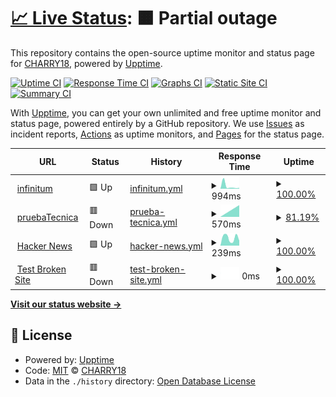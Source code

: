 # [📈 Live Status](https://demo.upptime.js.org): <!--live status--> **🟧 Partial outage**

This repository contains the open-source uptime monitor and status page for [CHARRY18](https://demo.upptime.js.org), powered by [Upptime](https://github.com/upptime/upptime).

[![Uptime CI](https://github.com/jesuchy/monitor/workflows/Uptime%20CI/badge.svg)](https://github.com/jesuchy/monitor/actions?query=workflow%3A%22Uptime+CI%22)
[![Response Time CI](https://github.com/jesuchy/monitor/workflows/Response%20Time%20CI/badge.svg)](https://github.com/jesuchy/monitor/actions?query=workflow%3A%22Response+Time+CI%22)
[![Graphs CI](https://github.com/jesuchy/monitor/workflows/Graphs%20CI/badge.svg)](https://github.com/jesuchy/monitor/actions?query=workflow%3A%22Graphs+CI%22)
[![Static Site CI](https://github.com/jesuchy/monitor/workflows/Static%20Site%20CI/badge.svg)](https://github.com/jesuchy/monitor/actions?query=workflow%3A%22Static+Site+CI%22)
[![Summary CI](https://github.com/jesuchy/monitor/workflows/Summary%20CI/badge.svg)](https://github.com/jesuchy/monitor/actions?query=workflow%3A%22Summary+CI%22)

With [Upptime](https://upptime.js.org), you can get your own unlimited and free uptime monitor and status page, powered entirely by a GitHub repository. We use [Issues](https://github.com/jesuchy/monitor/issues) as incident reports, [Actions](https://github.com/jesuchy/monitor/actions) as uptime monitors, and [Pages](https://demo.upptime.js.org) for the status page.

<!--start: status pages-->
<!-- This summary is generated by Upptime (https://github.com/upptime/upptime) -->
<!-- Do not edit this manually, your changes will be overwritten -->
<!-- prettier-ignore -->
| URL | Status | History | Response Time | Uptime |
| --- | ------ | ------- | ------------- | ------ |
| <img alt="" src="https://icons.duckduckgo.com/ip3/www.infinitumscitech.com.ico" height="13"> [infinitum](https://www.infinitumscitech.com) | 🟩 Up | [infinitum.yml](https://github.com/jesuchy/monitor/commits/HEAD/history/infinitum.yml) | <details><summary><img alt="Response time graph" src="./graphs/infinitum/response-time-week.png" height="20"> 994ms</summary><br><a href="https://demo.upptime.js.org/history/infinitum"><img alt="Response time 994" src="https://img.shields.io/endpoint?url=https%3A%2F%2Fraw.githubusercontent.com%2Fjesuchy%2Fmonitor%2FHEAD%2Fapi%2Finfinitum%2Fresponse-time.json"></a><br><a href="https://demo.upptime.js.org/history/infinitum"><img alt="24-hour response time 224" src="https://img.shields.io/endpoint?url=https%3A%2F%2Fraw.githubusercontent.com%2Fjesuchy%2Fmonitor%2FHEAD%2Fapi%2Finfinitum%2Fresponse-time-day.json"></a><br><a href="https://demo.upptime.js.org/history/infinitum"><img alt="7-day response time 994" src="https://img.shields.io/endpoint?url=https%3A%2F%2Fraw.githubusercontent.com%2Fjesuchy%2Fmonitor%2FHEAD%2Fapi%2Finfinitum%2Fresponse-time-week.json"></a><br><a href="https://demo.upptime.js.org/history/infinitum"><img alt="30-day response time 994" src="https://img.shields.io/endpoint?url=https%3A%2F%2Fraw.githubusercontent.com%2Fjesuchy%2Fmonitor%2FHEAD%2Fapi%2Finfinitum%2Fresponse-time-month.json"></a><br><a href="https://demo.upptime.js.org/history/infinitum"><img alt="1-year response time 994" src="https://img.shields.io/endpoint?url=https%3A%2F%2Fraw.githubusercontent.com%2Fjesuchy%2Fmonitor%2FHEAD%2Fapi%2Finfinitum%2Fresponse-time-year.json"></a></details> | <details><summary><a href="https://demo.upptime.js.org/history/infinitum">100.00%</a></summary><a href="https://demo.upptime.js.org/history/infinitum"><img alt="All-time uptime 100.00%" src="https://img.shields.io/endpoint?url=https%3A%2F%2Fraw.githubusercontent.com%2Fjesuchy%2Fmonitor%2FHEAD%2Fapi%2Finfinitum%2Fuptime.json"></a><br><a href="https://demo.upptime.js.org/history/infinitum"><img alt="24-hour uptime 100.00%" src="https://img.shields.io/endpoint?url=https%3A%2F%2Fraw.githubusercontent.com%2Fjesuchy%2Fmonitor%2FHEAD%2Fapi%2Finfinitum%2Fuptime-day.json"></a><br><a href="https://demo.upptime.js.org/history/infinitum"><img alt="7-day uptime 100.00%" src="https://img.shields.io/endpoint?url=https%3A%2F%2Fraw.githubusercontent.com%2Fjesuchy%2Fmonitor%2FHEAD%2Fapi%2Finfinitum%2Fuptime-week.json"></a><br><a href="https://demo.upptime.js.org/history/infinitum"><img alt="30-day uptime 100.00%" src="https://img.shields.io/endpoint?url=https%3A%2F%2Fraw.githubusercontent.com%2Fjesuchy%2Fmonitor%2FHEAD%2Fapi%2Finfinitum%2Fuptime-month.json"></a><br><a href="https://demo.upptime.js.org/history/infinitum"><img alt="1-year uptime 100.00%" src="https://img.shields.io/endpoint?url=https%3A%2F%2Fraw.githubusercontent.com%2Fjesuchy%2Fmonitor%2FHEAD%2Fapi%2Finfinitum%2Fuptime-year.json"></a></details>
| <img alt="" src="https://icons.duckduckgo.com/ip3/jcnhdvjdnbvk.000webhostapp.com.ico" height="13"> [pruebaTecnica](https://jcnhdvjdnbvk.000webhostapp.com/Home/Index) | 🟥 Down | [prueba-tecnica.yml](https://github.com/jesuchy/monitor/commits/HEAD/history/prueba-tecnica.yml) | <details><summary><img alt="Response time graph" src="./graphs/prueba-tecnica/response-time-week.png" height="20"> 570ms</summary><br><a href="https://demo.upptime.js.org/history/prueba-tecnica"><img alt="Response time 570" src="https://img.shields.io/endpoint?url=https%3A%2F%2Fraw.githubusercontent.com%2Fjesuchy%2Fmonitor%2FHEAD%2Fapi%2Fprueba-tecnica%2Fresponse-time.json"></a><br><a href="https://demo.upptime.js.org/history/prueba-tecnica"><img alt="24-hour response time 551" src="https://img.shields.io/endpoint?url=https%3A%2F%2Fraw.githubusercontent.com%2Fjesuchy%2Fmonitor%2FHEAD%2Fapi%2Fprueba-tecnica%2Fresponse-time-day.json"></a><br><a href="https://demo.upptime.js.org/history/prueba-tecnica"><img alt="7-day response time 570" src="https://img.shields.io/endpoint?url=https%3A%2F%2Fraw.githubusercontent.com%2Fjesuchy%2Fmonitor%2FHEAD%2Fapi%2Fprueba-tecnica%2Fresponse-time-week.json"></a><br><a href="https://demo.upptime.js.org/history/prueba-tecnica"><img alt="30-day response time 570" src="https://img.shields.io/endpoint?url=https%3A%2F%2Fraw.githubusercontent.com%2Fjesuchy%2Fmonitor%2FHEAD%2Fapi%2Fprueba-tecnica%2Fresponse-time-month.json"></a><br><a href="https://demo.upptime.js.org/history/prueba-tecnica"><img alt="1-year response time 570" src="https://img.shields.io/endpoint?url=https%3A%2F%2Fraw.githubusercontent.com%2Fjesuchy%2Fmonitor%2FHEAD%2Fapi%2Fprueba-tecnica%2Fresponse-time-year.json"></a></details> | <details><summary><a href="https://demo.upptime.js.org/history/prueba-tecnica">81.19%</a></summary><a href="https://demo.upptime.js.org/history/prueba-tecnica"><img alt="All-time uptime 81.19%" src="https://img.shields.io/endpoint?url=https%3A%2F%2Fraw.githubusercontent.com%2Fjesuchy%2Fmonitor%2FHEAD%2Fapi%2Fprueba-tecnica%2Fuptime.json"></a><br><a href="https://demo.upptime.js.org/history/prueba-tecnica"><img alt="24-hour uptime 79.15%" src="https://img.shields.io/endpoint?url=https%3A%2F%2Fraw.githubusercontent.com%2Fjesuchy%2Fmonitor%2FHEAD%2Fapi%2Fprueba-tecnica%2Fuptime-day.json"></a><br><a href="https://demo.upptime.js.org/history/prueba-tecnica"><img alt="7-day uptime 81.19%" src="https://img.shields.io/endpoint?url=https%3A%2F%2Fraw.githubusercontent.com%2Fjesuchy%2Fmonitor%2FHEAD%2Fapi%2Fprueba-tecnica%2Fuptime-week.json"></a><br><a href="https://demo.upptime.js.org/history/prueba-tecnica"><img alt="30-day uptime 81.19%" src="https://img.shields.io/endpoint?url=https%3A%2F%2Fraw.githubusercontent.com%2Fjesuchy%2Fmonitor%2FHEAD%2Fapi%2Fprueba-tecnica%2Fuptime-month.json"></a><br><a href="https://demo.upptime.js.org/history/prueba-tecnica"><img alt="1-year uptime 81.19%" src="https://img.shields.io/endpoint?url=https%3A%2F%2Fraw.githubusercontent.com%2Fjesuchy%2Fmonitor%2FHEAD%2Fapi%2Fprueba-tecnica%2Fuptime-year.json"></a></details>
| <img alt="" src="https://icons.duckduckgo.com/ip3/news.ycombinator.com.ico" height="13"> [Hacker News](https://news.ycombinator.com) | 🟩 Up | [hacker-news.yml](https://github.com/jesuchy/monitor/commits/HEAD/history/hacker-news.yml) | <details><summary><img alt="Response time graph" src="./graphs/hacker-news/response-time-week.png" height="20"> 239ms</summary><br><a href="https://demo.upptime.js.org/history/hacker-news"><img alt="Response time 239" src="https://img.shields.io/endpoint?url=https%3A%2F%2Fraw.githubusercontent.com%2Fjesuchy%2Fmonitor%2FHEAD%2Fapi%2Fhacker-news%2Fresponse-time.json"></a><br><a href="https://demo.upptime.js.org/history/hacker-news"><img alt="24-hour response time 241" src="https://img.shields.io/endpoint?url=https%3A%2F%2Fraw.githubusercontent.com%2Fjesuchy%2Fmonitor%2FHEAD%2Fapi%2Fhacker-news%2Fresponse-time-day.json"></a><br><a href="https://demo.upptime.js.org/history/hacker-news"><img alt="7-day response time 239" src="https://img.shields.io/endpoint?url=https%3A%2F%2Fraw.githubusercontent.com%2Fjesuchy%2Fmonitor%2FHEAD%2Fapi%2Fhacker-news%2Fresponse-time-week.json"></a><br><a href="https://demo.upptime.js.org/history/hacker-news"><img alt="30-day response time 239" src="https://img.shields.io/endpoint?url=https%3A%2F%2Fraw.githubusercontent.com%2Fjesuchy%2Fmonitor%2FHEAD%2Fapi%2Fhacker-news%2Fresponse-time-month.json"></a><br><a href="https://demo.upptime.js.org/history/hacker-news"><img alt="1-year response time 239" src="https://img.shields.io/endpoint?url=https%3A%2F%2Fraw.githubusercontent.com%2Fjesuchy%2Fmonitor%2FHEAD%2Fapi%2Fhacker-news%2Fresponse-time-year.json"></a></details> | <details><summary><a href="https://demo.upptime.js.org/history/hacker-news">100.00%</a></summary><a href="https://demo.upptime.js.org/history/hacker-news"><img alt="All-time uptime 100.00%" src="https://img.shields.io/endpoint?url=https%3A%2F%2Fraw.githubusercontent.com%2Fjesuchy%2Fmonitor%2FHEAD%2Fapi%2Fhacker-news%2Fuptime.json"></a><br><a href="https://demo.upptime.js.org/history/hacker-news"><img alt="24-hour uptime 100.00%" src="https://img.shields.io/endpoint?url=https%3A%2F%2Fraw.githubusercontent.com%2Fjesuchy%2Fmonitor%2FHEAD%2Fapi%2Fhacker-news%2Fuptime-day.json"></a><br><a href="https://demo.upptime.js.org/history/hacker-news"><img alt="7-day uptime 100.00%" src="https://img.shields.io/endpoint?url=https%3A%2F%2Fraw.githubusercontent.com%2Fjesuchy%2Fmonitor%2FHEAD%2Fapi%2Fhacker-news%2Fuptime-week.json"></a><br><a href="https://demo.upptime.js.org/history/hacker-news"><img alt="30-day uptime 100.00%" src="https://img.shields.io/endpoint?url=https%3A%2F%2Fraw.githubusercontent.com%2Fjesuchy%2Fmonitor%2FHEAD%2Fapi%2Fhacker-news%2Fuptime-month.json"></a><br><a href="https://demo.upptime.js.org/history/hacker-news"><img alt="1-year uptime 100.00%" src="https://img.shields.io/endpoint?url=https%3A%2F%2Fraw.githubusercontent.com%2Fjesuchy%2Fmonitor%2FHEAD%2Fapi%2Fhacker-news%2Fuptime-year.json"></a></details>
| <img alt="" src="https://icons.duckduckgo.com/ip3/thissitedoesnotexist.koj.co.ico" height="13"> [Test Broken Site](https://thissitedoesnotexist.koj.co) | 🟥 Down | [test-broken-site.yml](https://github.com/jesuchy/monitor/commits/HEAD/history/test-broken-site.yml) | <details><summary><img alt="Response time graph" src="./graphs/test-broken-site/response-time-week.png" height="20"> 0ms</summary><br><a href="https://demo.upptime.js.org/history/test-broken-site"><img alt="Response time 0" src="https://img.shields.io/endpoint?url=https%3A%2F%2Fraw.githubusercontent.com%2Fjesuchy%2Fmonitor%2FHEAD%2Fapi%2Ftest-broken-site%2Fresponse-time.json"></a><br><a href="https://demo.upptime.js.org/history/test-broken-site"><img alt="24-hour response time 0" src="https://img.shields.io/endpoint?url=https%3A%2F%2Fraw.githubusercontent.com%2Fjesuchy%2Fmonitor%2FHEAD%2Fapi%2Ftest-broken-site%2Fresponse-time-day.json"></a><br><a href="https://demo.upptime.js.org/history/test-broken-site"><img alt="7-day response time 0" src="https://img.shields.io/endpoint?url=https%3A%2F%2Fraw.githubusercontent.com%2Fjesuchy%2Fmonitor%2FHEAD%2Fapi%2Ftest-broken-site%2Fresponse-time-week.json"></a><br><a href="https://demo.upptime.js.org/history/test-broken-site"><img alt="30-day response time 0" src="https://img.shields.io/endpoint?url=https%3A%2F%2Fraw.githubusercontent.com%2Fjesuchy%2Fmonitor%2FHEAD%2Fapi%2Ftest-broken-site%2Fresponse-time-month.json"></a><br><a href="https://demo.upptime.js.org/history/test-broken-site"><img alt="1-year response time 0" src="https://img.shields.io/endpoint?url=https%3A%2F%2Fraw.githubusercontent.com%2Fjesuchy%2Fmonitor%2FHEAD%2Fapi%2Ftest-broken-site%2Fresponse-time-year.json"></a></details> | <details><summary><a href="https://demo.upptime.js.org/history/test-broken-site">100.00%</a></summary><a href="https://demo.upptime.js.org/history/test-broken-site"><img alt="All-time uptime 100.00%" src="https://img.shields.io/endpoint?url=https%3A%2F%2Fraw.githubusercontent.com%2Fjesuchy%2Fmonitor%2FHEAD%2Fapi%2Ftest-broken-site%2Fuptime.json"></a><br><a href="https://demo.upptime.js.org/history/test-broken-site"><img alt="24-hour uptime 100.00%" src="https://img.shields.io/endpoint?url=https%3A%2F%2Fraw.githubusercontent.com%2Fjesuchy%2Fmonitor%2FHEAD%2Fapi%2Ftest-broken-site%2Fuptime-day.json"></a><br><a href="https://demo.upptime.js.org/history/test-broken-site"><img alt="7-day uptime 100.00%" src="https://img.shields.io/endpoint?url=https%3A%2F%2Fraw.githubusercontent.com%2Fjesuchy%2Fmonitor%2FHEAD%2Fapi%2Ftest-broken-site%2Fuptime-week.json"></a><br><a href="https://demo.upptime.js.org/history/test-broken-site"><img alt="30-day uptime 100.00%" src="https://img.shields.io/endpoint?url=https%3A%2F%2Fraw.githubusercontent.com%2Fjesuchy%2Fmonitor%2FHEAD%2Fapi%2Ftest-broken-site%2Fuptime-month.json"></a><br><a href="https://demo.upptime.js.org/history/test-broken-site"><img alt="1-year uptime 100.00%" src="https://img.shields.io/endpoint?url=https%3A%2F%2Fraw.githubusercontent.com%2Fjesuchy%2Fmonitor%2FHEAD%2Fapi%2Ftest-broken-site%2Fuptime-year.json"></a></details>

<!--end: status pages-->

[**Visit our status website →**](https://demo.upptime.js.org)

## 📄 License

- Powered by: [Upptime](https://github.com/upptime/upptime)
- Code: [MIT](./LICENSE) © [CHARRY18](https://demo.upptime.js.org)
- Data in the `./history` directory: [Open Database License](https://opendatacommons.org/licenses/odbl/1-0/)
